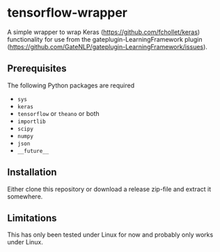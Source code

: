 # tensorflow-wrapper

A simple wrapper to wrap Keras (https://github.com/fchollet/keras) functionality for use from
the gateplugin-LearningFramework plugin (https://github.com/GateNLP/gateplugin-LearningFramework/issues). 

## Prerequisites

The following Python packages are required
* `sys`
* `keras`
* `tensorflow` or `theano` or both
* `importlib`
* `scipy`
* `numpy`
* `json`
* `__future__`

## Installation

Either clone this repository or download a release zip-file and extract it somewhere.

## Limitations

This has only been tested under Linux for now and probably only works under Linux.
